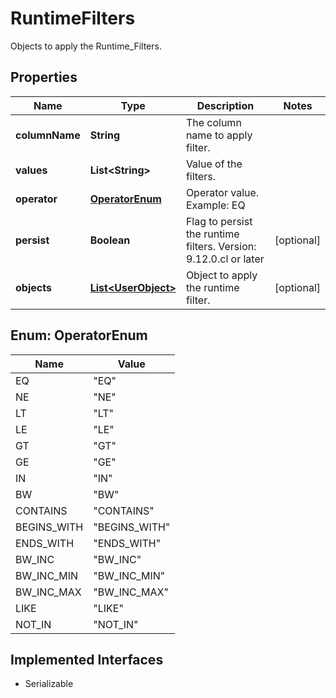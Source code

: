 

# RuntimeFilters

Objects to apply the Runtime_Filters.

## Properties

| Name | Type | Description | Notes |
|------------ | ------------- | ------------- | -------------|
|**columnName** | **String** | The column name to apply filter. |  |
|**values** | **List&lt;String&gt;** | Value of the filters. |  |
|**operator** | [**OperatorEnum**](#OperatorEnum) | Operator value. Example: EQ |  |
|**persist** | **Boolean** | Flag to persist the runtime filters.    Version: 9.12.0.cl or later  |  [optional] |
|**objects** | [**List&lt;UserObject&gt;**](UserObject.md) | Object to apply the runtime filter. |  [optional] |



## Enum: OperatorEnum

| Name | Value |
|---- | -----|
| EQ | &quot;EQ&quot; |
| NE | &quot;NE&quot; |
| LT | &quot;LT&quot; |
| LE | &quot;LE&quot; |
| GT | &quot;GT&quot; |
| GE | &quot;GE&quot; |
| IN | &quot;IN&quot; |
| BW | &quot;BW&quot; |
| CONTAINS | &quot;CONTAINS&quot; |
| BEGINS_WITH | &quot;BEGINS_WITH&quot; |
| ENDS_WITH | &quot;ENDS_WITH&quot; |
| BW_INC | &quot;BW_INC&quot; |
| BW_INC_MIN | &quot;BW_INC_MIN&quot; |
| BW_INC_MAX | &quot;BW_INC_MAX&quot; |
| LIKE | &quot;LIKE&quot; |
| NOT_IN | &quot;NOT_IN&quot; |


## Implemented Interfaces

* Serializable


